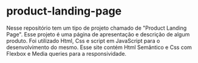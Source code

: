# product-landing-page
Nesse repositório tem um tipo de projeto chamado de "Product Landing Page". Esse projeto é uma página de apresentação e descrição de algum produto. Foi utilizado Html, Css e script em JavaScript para o desenvolvimento do mesmo.
Esse site contém Html Semântico e Css com Flexbox e Media queries para a responsividade.
